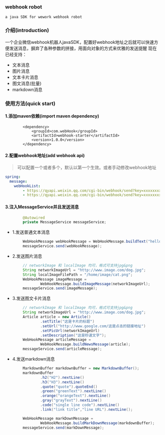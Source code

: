 ### webhook robot
`a java SDK for wework webhook robot `
### 介绍(introduction)
一个企业微信webhook机器人javaSDK，配置好webhook地址之后就可以快速方便发送消息，摒弃了各种参数的拼接，用面向对象的方式来优雅的发送提醒
现在已经支持：
- 文本消息
- 图片消息
- 文本卡片消息
- 图文消息(批量)
- markdown消息

### 使用方法(quick start)
#### 1.添加maven依赖(import maven dependency)
```maven
        <dependency>
            <groupId>com.webHook</groupId>
            <artifactId>webhook-starter</artifactId>
            <version>1.0.0</version>
        </dependency>
```
#### 2.配置webhook地址(add webhook api)
> 可以配置一个或者多个，默认以第一个生效。或者手动修改webhook地址
```yml
spring:
  message:
    webHookList: 
    	- https://qyapi.weixin.qq.com/cgi-bin/webhook/send?key=xxxxxxxx
    	- https://qyapi.weixin.qq.com/cgi-bin/webhook/send?key=xxxxxxxx

```
#### 3.注入MessageService并且发送消息
```java
        @Autowired
        private MessageService messageService;
```

- 1.发送普通文本消息
```java
        WebHookMessage webHookMessage = WebHookMessage.buildText("hello");
        messageService.send(webHookMessage);
```
- 2.发送图片消息
```java
        // networkImage 和 localImage 均可，格式可支持jpg&png
        String networkImageUrl = "http://www.image.com/dog.jpg";
        String localImageFilePath = "/home/image/cat.png";
        WebHookMessage imageMessage = 
                WebHookMessage.buildImageMessage(networkImageUrl);
        messageService.send(imageMessage);
```
- 3.发送图文卡片消息
```java
        // networkImage 和 localImage 均可，格式可支持jpg&png
        String networkImageUrl = "http://www.image.com/dog.jpg";
        Article article = new Article()
                .setTitle("这是卡片的标题")
                .setUrl("http://www.google.com/这是点击的链接地址")
                .setPicUrl(networkImageUrl)
                .setDescription("这是秒速文字");
        WebHookMessage articleMessage =
                WebHookMessage.buildNewsMessage(article);
        messageService.send(articleMessage);
```
- 4.发送markdown消息
```java
        MarkdownBuffer markdownBuffer = new MarkdownBuffer();
        markdownBuffer
                .h2("H2").nextLine()
                .h3("H3").nextLine()
                .quote("quote").quoteEnd()
                .green("greenText").nextLine()
                .orange("orangeText").nextLine()
                .gray("grayText").nextLine()
                .code("single line code").nextLine()
                .link("link title","line URL").nextLine();

        WebHookMessage markDownMessage =
                WebHookMessage.buildMarkDownMessage(markdownBuffer);
        messageService.send(markDownMessage);
```
